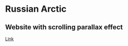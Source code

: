 # Russian Arctic

## Website with scrolling parallax effect

[Link](https://kirich8.github.io/atomflot-parallax/)
